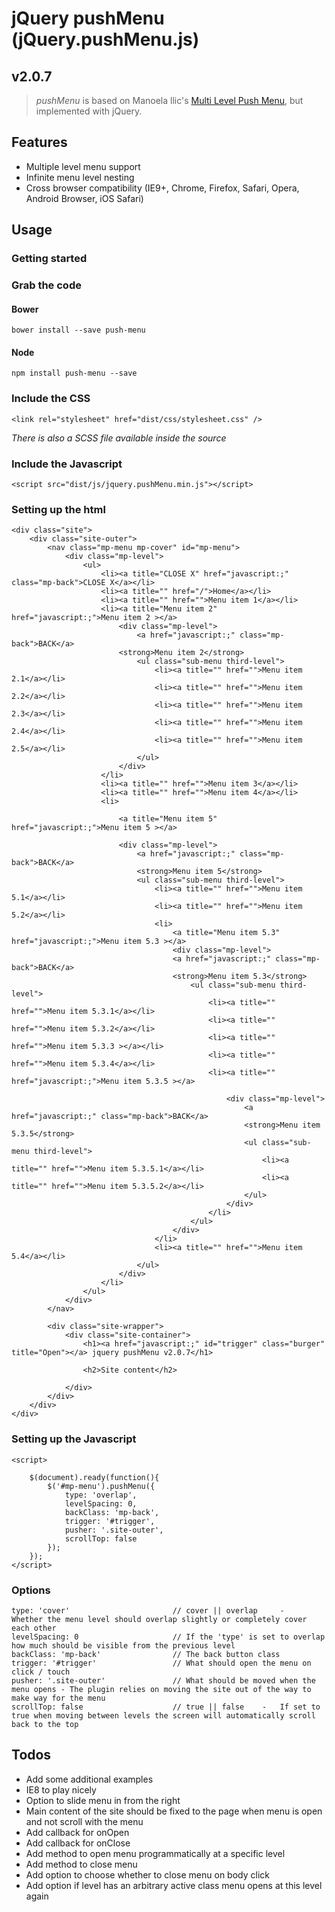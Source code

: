 # jQuery pushMenu (jQuery.pushMenu.js)

## v2.0.7

> *pushMenu* is based on Manoela llic's [Multi Level Push Menu](https://github.com/codrops/MultiLevelPushMenu), but implemented with jQuery.

## Features

 - Multiple level menu support
 - Infinite menu level nesting
 - Cross browser compatibility (IE9+, Chrome, Firefox, Safari, Opera, Android Browser, iOS Safari)

## Usage

### Getting started

### Grab the code

#### Bower

    bower install --save push-menu

#### Node

    npm install push-menu --save

### Include the CSS

```
<link rel="stylesheet" href="dist/css/stylesheet.css" />
```

*There is also a SCSS file available inside the source*

### Include the Javascript

```
<script src="dist/js/jquery.pushMenu.min.js"></script>
```

### Setting up the html

    <div class="site">
        <div class="site-outer">
            <nav class="mp-menu mp-cover" id="mp-menu">
                <div class="mp-level">
                    <ul>
                        <li><a title="CLOSE X" href="javascript:;" class="mp-back">CLOSE X</a></li>
                        <li><a title="" href="/">Home</a></li>
                        <li><a title="" href="">Menu item 1</a></li>
                        <li><a title="Menu item 2" href="javascript:;">Menu item 2 ></a>
                            <div class="mp-level">
                                <a href="javascript:;" class="mp-back">BACK</a>
                            <strong>Menu item 2</strong>
                                <ul class="sub-menu third-level">
                                    <li><a title="" href="">Menu item 2.1</a></li>
                                    <li><a title="" href="">Menu item 2.2</a></li>
                                    <li><a title="" href="">Menu item 2.3</a></li>
                                    <li><a title="" href="">Menu item 2.4</a></li>
                                    <li><a title="" href="">Menu item 2.5</a></li>
                                </ul>
                            </div>
                        </li>
                        <li><a title="" href="">Menu item 3</a></li>
                        <li><a title="" href="">Menu item 4</a></li>
                        <li>

                            <a title="Menu item 5" href="javascript:;">Menu item 5 ></a>

                            <div class="mp-level">
                                <a href="javascript:;" class="mp-back">BACK</a>
                                <strong>Menu item 5</strong>
                                <ul class="sub-menu third-level">
                                    <li><a title="" href="">Menu item 5.1</a></li>
                                    <li><a title="" href="">Menu item 5.2</a></li>
                                    <li>
                                        <a title="Menu item 5.3" href="javascript:;">Menu item 5.3 ></a>
                                        <div class="mp-level">
                                        <a href="javascript:;" class="mp-back">BACK</a>
                                        <strong>Menu item 5.3</strong>
                                            <ul class="sub-menu third-level">
                                                <li><a title="" href="">Menu item 5.3.1</a></li>
                                                <li><a title="" href="">Menu item 5.3.2</a></li>
                                                <li><a title="" href="">Menu item 5.3.3 ></a></li>
                                                <li><a title="" href="">Menu item 5.3.4</a></li>
                                                <li><a title="" href="javascript:;">Menu item 5.3.5 ></a>

                                                    <div class="mp-level">
                                                        <a href="javascript:;" class="mp-back">BACK</a>
                                                        <strong>Menu item 5.3.5</strong>
                                                        <ul class="sub-menu third-level">
                                                            <li><a title="" href="">Menu item 5.3.5.1</a></li>
                                                            <li><a title="" href="">Menu item 5.3.5.2</a></li>
                                                        </ul>
                                                    </div>
                                                </li>
                                            </ul>
                                        </div>
                                    </li>                                        
                                    <li><a title="" href="">Menu item 5.4</a></li>
                                </ul>
                            </div>
                        </li>
                    </ul>
                </div>
            </nav>

            <div class="site-wrapper">
                <div class="site-container">
                    <h1><a href="javascript:;" id="trigger" class="burger" title="Open"></a> jquery pushMenu v2.0.7</h1>

                    <h2>Site content</h2>

                </div>
            </div>
        </div>
    </div>


### Setting up the Javascript

    <script>
        
        $(document).ready(function(){
            $('#mp-menu').pushMenu({
                type: 'overlap',
                levelSpacing: 0,
                backClass: 'mp-back',
                trigger: '#trigger',
                pusher: '.site-outer',
                scrollTop: false
            });
        });
    </script>

### Options
   
    type: 'cover'                       // cover || overlap     -   Whether the menu level should overlap slightly or completely cover each other
    levelSpacing: 0                     // If the 'type' is set to overlap how much should be visible from the previous level
    backClass: 'mp-back'                // The back button class
    trigger: '#trigger'                 // What should open the menu on click / touch
    pusher: '.site-outer'               // What should be moved when the menu opens - The plugin relies on moving the site out of the way to make way for the menu
    scrollTop: false                    // true || false    -   If set to true when moving between levels the screen will automatically scroll back to the top

## Todos

 - Add some additional examples
 - IE8 to play nicely
 - Option to slide menu in from the right
 - Main content of the site should be fixed to the page when menu is open and not scroll with the menu
 - Add callback for onOpen
 - Add callback for onClose
 - Add method to open menu programmatically at a specific level
 - Add method to close menu
 - Add option to choose whether to close menu on body click
 - Add option if level has an arbitrary active class menu opens at this level again